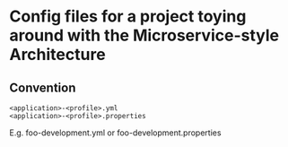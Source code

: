 # Config files for a project toying around with the Microservice-style Architecture

## Convention

```
<application>-<profile>.yml
<application>-<profile>.properties
```

E.g. foo-development.yml or foo-development.properties
